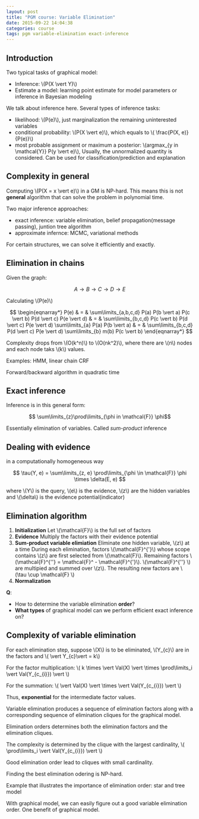 ```yaml
---
layout: post
title: "PGM course: Variable Elimination"
date: 2015-09-22 14:04:38
categories: course
tags: pgm variable-elimination exact-inference
---
```


## Introduction

Two typical tasks of graphical model:

- Inference: \\(P(X \vert Y)\\)
- Estimate a model: learning point estimate for model parameters or inference in Bayesian modeling

We talk about inference here. Several types of inference tasks:

- likelihood: \\(P(e)\\), just marginalization the remaining uninterested variables
- conditional probability: \\(P(X \vert e)\\), which equals to \\( \frac{P(X, e)}{P(e)}\\)
- most probable assignment or maximum a posterior: \\(argmax_{y in \mathcal{Y}} P(y \vert e)\\), Usually, the unnormalized quantity is considered. Can be used for classification/prediction and explanation

## Complexity in general

Computing \\(P(X = x \vert e)\\) in a GM is NP-hard. This means this is not **general** algorithm that can solve the problem in polynomial time.

Two major inference approaches:

- exact inference: variable elimination, belief propagation(message passing), juntion tree algorithm
- approximate infernce: MCMC, variational methods

For certain structures, we can solve it efficiently and exactly.

## Elimination in chains

Given the graph:

$$ A \rightarrow B \rightarrow C \rightarrow D \rightarrow E $$

Calculating  \\(P(e)\\)

$$
\begin{eqnarray*}
P(e)
& = &
\sum\limits_{a,b,c,d} P(a) P(b \vert a) P(c \vert b) P(d \vert c) P(e \vert d)
& = &
\sum\limits_{b,c,d} P(c \vert b) P(d \vert c) P(e \vert d) \sum\limits_{a} P(a) P(b \vert a)
& = &
\sum\limits_{b,c,d} P(d \vert c) P(e \vert d) \sum\limits_{b} m(b) P(c \vert b)
\end{eqnarray*}
$$ 

Complexity drops from \\(O(k^n)\\) to \\(O(nk^2)\\), where there are \\(n\\) nodes and each node taks \\(k\\) values.

Examples: HMM, linear chain CRF

Forward/backward algorithm in quadratic time

## Exact inference

Inference is in this general form:

$$ \sum\limits_{z}\prod\limits_{\phi in \mathcal{F}} \phi$$

Essentially elimination of variables. Called *sum-product* inference

## Dealing with evidence

in a computationally homogeneous way

$$ \tau(Y, e) = \sum\limits_{z, e} \prod\limits_{\phi \in \mathcal{F}} \phi \times \delta(E, e) $$

where \\(Y\\) is the query, \\(e\\) is the evidence, \\(z\\) are the hidden variables and \\(\delta\\) is the evidence potential(indicator)

## Elimination algorithm

1. **Initialization**
   Let \\(\mathcal{F}\\) is the full set of factors
2. **Evidence**
   Multiply the factors with their evidence potential
3. **Sum-product variable elimiation**
   Eliminate one hidden variable, \\(z\\) at a time
   During each elimination, factors \\(\mathcal{F}^{'}\\) whose scope contains \\(z\\) are first selected from \\(\mathcal{F}\\). Remaining factors \\(\mathcal{F}^{''} = \mathcal{F}^ - \mathcal{F}^{'}\\).  \\(\mathcal{F}^{''} \\) are multipied and summed over \\(z\\). The resulting new factors are \\(\tau \cup \mathcal{F} \\)
4. **Normalization**

**Q**:

- How to determine the variable elimination **order**?
- **What types** of graphical model can we perform efficient exact inference on?

## Complexity of variable elimination

For each elimination step, suppose \\(X\\) is to be eliminated, \\(Y_{c}\\) are in the factors and \\( \vert Y_{c}\vert = k\\)

For the factor multiplication: \\( k \times \vert Val(X) \vert \times \prod\limits_i \vert Val(Y_{c_{i}}) \vert \\)

For the summation:  \\( \vert Val(X) \vert \times \vert Val(Y_{c_{i}}) \vert \\)

Thus, **exponential** for the intermediate factor values.

Variable elimination produces a sequence of elimination factors along with a corresponding sequence of elimination cliques for the graphical model.

Elimination orders determines both the elimination factors and the elimination cliques.

The complexity is determined by the clique with the largest cardinality, \\( \prod\limits_i \vert Val(Y_{c_{i}}) \vert \\)

Good elimination order lead to cliques with small cardinality.

Finding the best elimination odering is NP-hard.

Example that illustrates the importance of elimination order: star and tree model

With graphical model, we can easily figure out a good variable elimination order. One benefit of graphical model.
